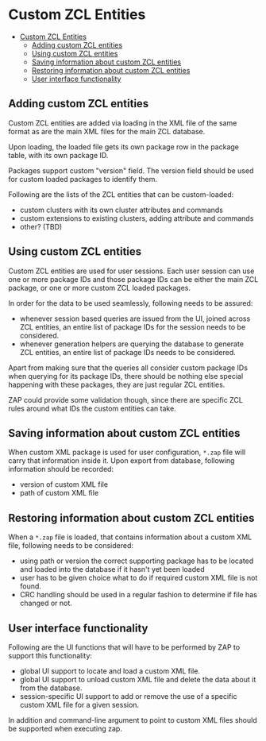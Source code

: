# Custom ZCL Entities

- [Custom ZCL Entities](#custom-zcl-entities)
  - [Adding custom ZCL entities](#adding-custom-zcl-entities)
  - [Using custom ZCL entities](#using-custom-zcl-entities)
  - [Saving information about custom ZCL entities](#saving-information-about-custom-zcl-entities)
  - [Restoring information about custom ZCL entities](#restoring-information-about-custom-zcl-entities)
  - [User interface functionality](#user-interface-functionality)

## Adding custom ZCL entities

Custom ZCL entities are added via loading in the XML file of the same format as are the main XML files for the main ZCL database.

Upon loading, the loaded file gets its own package row in the package table, with its own package ID.

Packages support custom "version" field. The version field should be used for custom loaded packages to identify them.

Following are the lists of the ZCL entities that can be custom-loaded:

- custom clusters with its own cluster attributes and commands
- custom extensions to existing clusters, adding attribute and commands
- other? (TBD)

## Using custom ZCL entities

Custom ZCL entities are used for user sessions. Each user session can use one or more package IDs and those package IDs can be either the main ZCL package, or one or more custom ZCL loaded packages.

In order for the data to be used seamlessly, following needs to be assured:

- whenever session based queries are issued from the UI, joined across ZCL entities, an entire list of package IDs for the session needs to be considered.
- whenever generation helpers are querying the database to generate ZCL entities, an entire list of package IDs needs to be considered.

Apart from making sure that the queries all consider custom package IDs when querying for its package IDs, there should be nothing else special happening with these packages, they are just regular ZCL entities.

ZAP could provide some validation though, since there are specific ZCL rules around what IDs the custom entities can take.

## Saving information about custom ZCL entities

When custom XML package is used for user configuration, `*.zap` file will carry that information inside it.
Upon export from database, following information should be recorded:

- version of custom XML file
- path of custom XML file

## Restoring information about custom ZCL entities

When a `*.zap` file is loaded, that contains information about a custom XML file, following needs to be considered:

- using path or version the correct supporting package has to be located and loaded into the database if it hasn't yet been loaded
- user has to be given choice what to do if required custom XML file is not found.
- CRC handling should be used in a regular fashion to determine if file has changed or not.

## User interface functionality

Following are the UI functions that will have to be performed by ZAP to support this functionality:

- global UI support to locate and load a custom XML file.
- global UI support to unload custom XML file and delete the data about it from the database.
- session-specific UI support to add or remove the use of a specific custom XML file for a given session.

In addition and command-line argument to point to custom XML files should be supported when executing zap.
